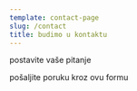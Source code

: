 ```yaml
---
template: contact-page
slug: /contact
title: budimo u kontaktu
---
```

postavite vaše pitanje

pošaljite poruku kroz ovu formu